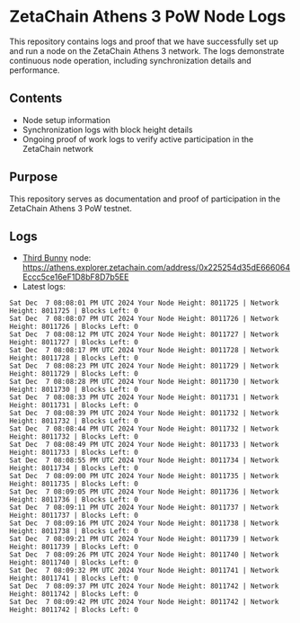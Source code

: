 # ZetaChain Athens 3 PoW Node Logs
This repository contains logs and proof that we have successfully set up and run a node on the ZetaChain Athens 3 network. The logs demonstrate continuous node operation, including synchronization details and performance.

## Contents
- Node setup information
- Synchronization logs with block height details
- Ongoing proof of work logs to verify active participation in the ZetaChain network

## Purpose
This repository serves as documentation and proof of participation in the ZetaChain Athens 3 PoW testnet.

## Logs

- [Third Bunny](https://thirdbunny.xyz/) node: https://athens.explorer.zetachain.com/address/0x225254d35dE666064Eccc5ce16eF1D8bF8D7b5EE
- Latest logs:
```
Sat Dec  7 08:08:01 PM UTC 2024 Your Node Height: 8011725 | Network Height: 8011725 | Blocks Left: 0
Sat Dec  7 08:08:07 PM UTC 2024 Your Node Height: 8011726 | Network Height: 8011726 | Blocks Left: 0
Sat Dec  7 08:08:12 PM UTC 2024 Your Node Height: 8011727 | Network Height: 8011727 | Blocks Left: 0
Sat Dec  7 08:08:17 PM UTC 2024 Your Node Height: 8011728 | Network Height: 8011728 | Blocks Left: 0
Sat Dec  7 08:08:23 PM UTC 2024 Your Node Height: 8011729 | Network Height: 8011729 | Blocks Left: 0
Sat Dec  7 08:08:28 PM UTC 2024 Your Node Height: 8011730 | Network Height: 8011730 | Blocks Left: 0
Sat Dec  7 08:08:33 PM UTC 2024 Your Node Height: 8011731 | Network Height: 8011731 | Blocks Left: 0
Sat Dec  7 08:08:39 PM UTC 2024 Your Node Height: 8011732 | Network Height: 8011732 | Blocks Left: 0
Sat Dec  7 08:08:44 PM UTC 2024 Your Node Height: 8011732 | Network Height: 8011732 | Blocks Left: 0
Sat Dec  7 08:08:49 PM UTC 2024 Your Node Height: 8011733 | Network Height: 8011733 | Blocks Left: 0
Sat Dec  7 08:08:55 PM UTC 2024 Your Node Height: 8011734 | Network Height: 8011734 | Blocks Left: 0
Sat Dec  7 08:09:00 PM UTC 2024 Your Node Height: 8011735 | Network Height: 8011735 | Blocks Left: 0
Sat Dec  7 08:09:05 PM UTC 2024 Your Node Height: 8011736 | Network Height: 8011736 | Blocks Left: 0
Sat Dec  7 08:09:11 PM UTC 2024 Your Node Height: 8011737 | Network Height: 8011737 | Blocks Left: 0
Sat Dec  7 08:09:16 PM UTC 2024 Your Node Height: 8011738 | Network Height: 8011738 | Blocks Left: 0
Sat Dec  7 08:09:21 PM UTC 2024 Your Node Height: 8011739 | Network Height: 8011739 | Blocks Left: 0
Sat Dec  7 08:09:26 PM UTC 2024 Your Node Height: 8011740 | Network Height: 8011740 | Blocks Left: 0
Sat Dec  7 08:09:32 PM UTC 2024 Your Node Height: 8011741 | Network Height: 8011741 | Blocks Left: 0
Sat Dec  7 08:09:37 PM UTC 2024 Your Node Height: 8011742 | Network Height: 8011742 | Blocks Left: 0
Sat Dec  7 08:09:42 PM UTC 2024 Your Node Height: 8011742 | Network Height: 8011742 | Blocks Left: 0
```
